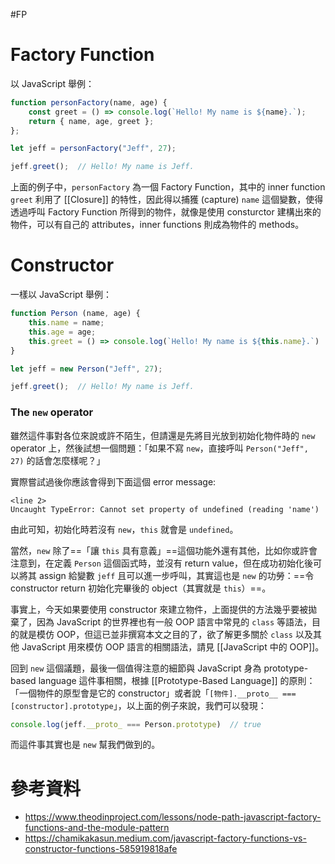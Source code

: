 #FP

# Factory Function

以 JavaScript 舉例：

```JavaScript
function personFactory(name, age) {
    const greet = () => console.log(`Hello! My name is ${name}.`);
    return { name, age, greet };
};

let jeff = personFactory("Jeff", 27);

jeff.greet();  // Hello! My name is Jeff.
```

上面的例子中，`personFactory` 為一個 Factory Function，其中的 inner function `greet` 利用了 [[Closure]] 的特性，因此得以捕獲 (capture) `name` 這個變數，使得透過呼叫 Factory Function 所得到的物件，就像是使用 consturctor 建構出來的物件，可以有自己的 attributes，inner functions 則成為物件的 methods。

# Constructor

一樣以 JavaScript 舉例：

```JavaScript
function Person (name, age) {
    this.name = name;
    this.age = age;
    this.greet = () => console.log(`Hello! My name is ${this.name}.`)
}

let jeff = new Person("Jeff", 27);

jeff.greet();  // Hello! My name is Jeff.
```

### The `new` operator

雖然這件事對各位來說或許不陌生，但請還是先將目光放到初始化物件時的 `new` operator 上，然後試想一個問題：「如果不寫 `new`，直接呼叫 `Person("Jeff", 27)` 的話會怎麼樣呢？」

實際嘗試過後你應該會得到下面這個 error message:

```plaintext
<line 2>
Uncaught TypeError: Cannot set property of undefined (reading 'name')
```

由此可知，初始化時若沒有 `new`，`this` 就會是 `undefined`。

當然，`new` 除了==「讓 `this` 具有意義」==這個功能外還有其他，比如你或許會注意到，在定義 `Person` 這個函式時，並沒有 return value，但在成功初始化後可以將其 assign 給變數 `jeff` 且可以進一步呼叫，其實這也是 `new` 的功勞：==令 constructor return 初始化完畢後的 object（其實就是 `this`）==。

事實上，今天如果要使用 constructor 來建立物件，上面提供的方法幾乎要被拋棄了，因為 JavaScript 的世界裡也有一般 OOP 語言中常見的 `class` 等語法，目的就是模仿 OOP，但這已並非撰寫本文之目的了，欲了解更多關於 `class` 以及其他 JavaScript 用來模仿 OOP 語言的相關語法，請見 [[JavaScript 中的 OOP]]。

回到 `new` 這個議題，最後一個值得注意的細節與 JavaScript 身為 prototype-based language 這件事相關，根據 [[Prototype-Based Language]] 的原則：「一個物件的原型會是它的 constructor」或者說「`[物件].__proto__ === [constructor].prototype`」，以上面的例子來說，我們可以發現：

```JavaScript
console.log(jeff.__proto_ === Person.prototype)  // true
```

而這件事其實也是 `new` 幫我們做到的。

# 參考資料

- <https://www.theodinproject.com/lessons/node-path-javascript-factory-functions-and-the-module-pattern>
- <https://chamikakasun.medium.com/javascript-factory-functions-vs-constructor-functions-585919818afe>
